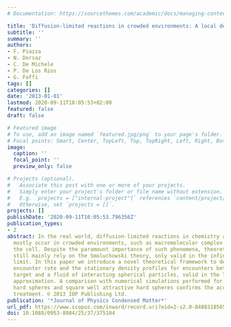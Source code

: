 ```yaml
---
# Documentation: https://sourcethemes.com/academic/docs/managing-content/

title: 'Diffusion-limited reactions in crowded environments: A local density approximation'
subtitle: ''
summary: ''
authors:
- F. Piazza
- N. Dorsaz
- C. De Michele
- P. De Los Rios
- G. Foffi
tags: []
categories: []
date: '2013-01-01'
lastmod: 2020-09-11T18:05:53+02:00
featured: false
draft: false

# Featured image
# To use, add an image named `featured.jpg/png` to your page's folder.
# Focal points: Smart, Center, TopLeft, Top, TopRight, Left, Right, BottomLeft, Bottom, BottomRight.
image:
  caption: ''
  focal_point: ''
  preview_only: false

# Projects (optional).
#   Associate this post with one or more of your projects.
#   Simply enter your project's folder or file name without extension.
#   E.g. `projects = ["internal-project"]` references `content/project/deep-learning/index.md`.
#   Otherwise, set `projects = []`.
projects: []
publishDate: '2020-09-11T16:05:53.796356Z'
publication_types:
- 2
abstract: In the real world, diffusion-limited reactions in chemistry and biology
  mostly occur in crowded environments, such as macromolecular complex formation in
  the cell. Despite the paramount importance of such phenomena, theoretical approaches
  still mainly rely on the Smoluchowski theory, only valid in the infinite dilution
  limit. In this paper we introduce a novel theoretical framework to describe the
  encounter rate and the stationary density profiles for encounters between an immobilized
  target and a fluid of interacting spherical particles, valid in the local density
  approximation. A comparison with numerical simulations performed for a fluid of
  hard spheres and square well attractive hard spheres confirms the accuracy of our
  treatment. © 2013 IOP Publishing Ltd.
publication: '*Journal of Physics Condensed Matter*'
url_pdf: https://www.scopus.com/inward/record.uri?eid=2-s2.0-84883185659&doi=10.1088%2f0953-8984%2f25%2f37%2f375104&partnerID=40&md5=f1e9ff155b1594bec7c21ac96e7c679f
doi: 10.1088/0953-8984/25/37/375104
---
```

